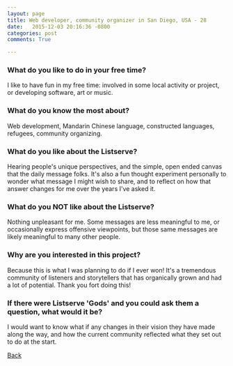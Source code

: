 ```yaml
---
layout: page
title: Web developer, community organizer in San Diego, USA - 28
date:   2015-12-03 20:16:36 -0800
categories: post
comments: True

---
```


### What do you like to do in your free time?
<p>I like to have fun in my free time: involved in some local activity or project, or developing software, art or music.</p>

### What do you know the most about?
<p>Web development, Mandarin Chinese language, constructed languages, refugees, community organizing.</p>

### What do you like about the Listserve?
<p>Hearing people's unique perspectives, and the simple, open ended canvas that the daily message folks. It's also a fun thought experiment personally to wonder what message I might wish to share, and to reflect on how that answer changes for me over the years I've asked it.</p>

### What do you NOT like about the Listserve?
<p>Nothing unpleasant for me. Some messages are less meaningful to me, or occasionally express offensive viewpoints, but those same messages are likely meaningful to many other people.</p>

### Why are you interested in this project?
<p>Because this is what I was planning to do if I ever won! It's a tremendous community of listeners and storytellers that has organically grown and had a lot of potential. Thank you fort doing this!</p>

### If there were Listserve 'Gods' and you could ask them a question, what would it be?
<p>I would want to know what if any changes in their vision they have made along the way, and how the current community reflected what they set out to do at the start.</p>

[Back][1]

[1]: /responders/all